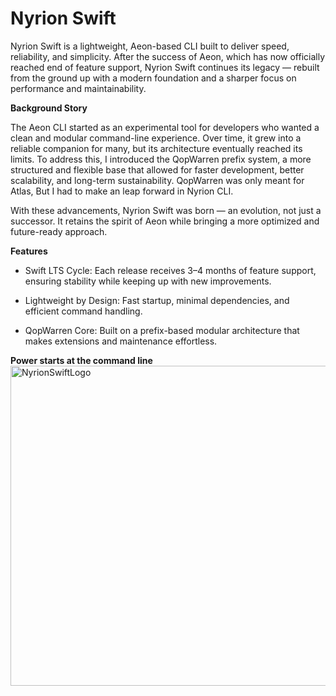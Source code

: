 # Nyrion Swift

Nyrion Swift is a lightweight, Aeon-based CLI built to deliver speed, reliability, and simplicity.
After the success of Aeon, which has now officially reached end of feature support, Nyrion Swift continues its legacy — rebuilt from the ground up with a modern foundation and a sharper focus on performance and maintainability.

**Background Story**

The Aeon CLI started as an experimental tool for developers who wanted a clean and modular command-line experience. Over time, it grew into a reliable companion for many, but its architecture eventually reached its limits.
To address this, I introduced the QopWarren prefix system,  a more structured and flexible base that allowed for faster development, better scalability, and long-term sustainability. 
QopWarren was only meant for Atlas, But I had to make an leap forward in Nyrion CLI.

With these advancements, Nyrion Swift was born — an evolution, not just a successor. It retains the spirit of Aeon while bringing a more optimized and future-ready approach.

**Features**

- Swift LTS Cycle: Each release receives 3–4 months of feature support, ensuring stability while keeping up with new improvements.

- Lightweight by Design: Fast startup, minimal dependencies, and efficient command handling.

- QopWarren Core: Built on a prefix-based modular architecture that makes extensions and maintenance effortless.

**Power starts at the command line**
<img width="512" height="512" alt="NyrionSwiftLogo" src="https://github.com/user-attachments/assets/e2d58c72-411f-4875-8a7a-d4ea9e802489" />
